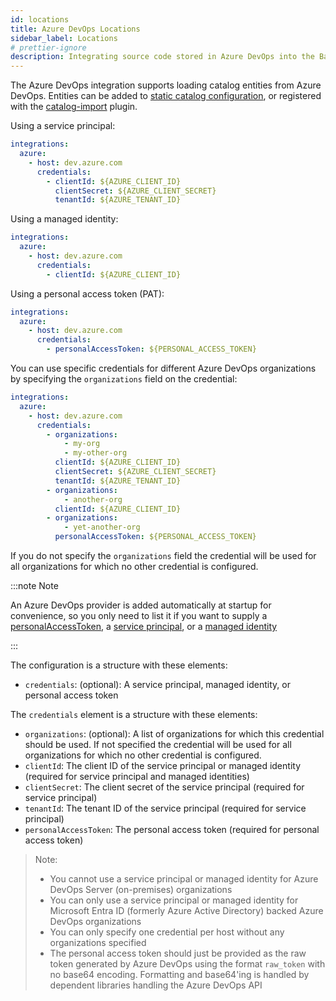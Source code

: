 ```yaml
---
id: locations
title: Azure DevOps Locations
sidebar_label: Locations
# prettier-ignore
description: Integrating source code stored in Azure DevOps into the Backstage catalog
---
```


The Azure DevOps integration supports loading catalog entities from Azure
DevOps. Entities can be added to
[static catalog configuration](../../features/software-catalog/configuration.md),
or registered with the
[catalog-import](https://github.com/backstage/backstage/tree/master/plugins/catalog-import)
plugin.

Using a service principal:

```yaml
integrations:
  azure:
    - host: dev.azure.com
      credentials:
        - clientId: ${AZURE_CLIENT_ID}
          clientSecret: ${AZURE_CLIENT_SECRET}
          tenantId: ${AZURE_TENANT_ID}
```

Using a managed identity:

```yaml
integrations:
  azure:
    - host: dev.azure.com
      credentials:
        - clientId: ${AZURE_CLIENT_ID}
```

Using a personal access token (PAT):

```yaml
integrations:
  azure:
    - host: dev.azure.com
      credentials:
        - personalAccessToken: ${PERSONAL_ACCESS_TOKEN}
```

You can use specific credentials for different Azure DevOps organizations by specifying the `organizations` field on the credential:

```yaml
integrations:
  azure:
    - host: dev.azure.com
      credentials:
        - organizations:
            - my-org
            - my-other-org
          clientId: ${AZURE_CLIENT_ID}
          clientSecret: ${AZURE_CLIENT_SECRET}
          tenantId: ${AZURE_TENANT_ID}
        - organizations:
            - another-org
          clientId: ${AZURE_CLIENT_ID}
        - organizations:
            - yet-another-org
          personalAccessToken: ${PERSONAL_ACCESS_TOKEN}
```

If you do not specify the `organizations` field the credential will be used for all organizations for which no other credential is configured.

:::note Note

An Azure DevOps provider is added automatically at startup for
convenience, so you only need to list it if you want to supply a
[personalAccessToken](https://docs.microsoft.com/en-us/azure/devops/organizations/accounts/use-personal-access-tokens-to-authenticate),
a [service principal](https://learn.microsoft.com/en-us/azure/devops/integrate/get-started/authentication/service-principal-managed-identity),
or a [managed identity](https://learn.microsoft.com/en-us/azure/devops/integrate/get-started/authentication/service-principal-managed-identity)

:::

The configuration is a structure with these elements:

- `credentials`: (optional): A service principal, managed identity, or personal access token

The `credentials` element is a structure with these elements:

- `organizations`: (optional): A list of organizations for which this credential should be used. If not specified the credential will be used for all organizations for which no other credential is configured.
- `clientId`: The client ID of the service principal or managed identity (required for service principal and managed identities)
- `clientSecret`: The client secret of the service principal (required for service principal)
- `tenantId`: The tenant ID of the service principal (required for service principal)
- `personalAccessToken`: The personal access token (required for personal access token)

> Note:
>
> - You cannot use a service principal or managed identity for Azure DevOps Server (on-premises) organizations
> - You can only use a service principal or managed identity for Microsoft Entra ID (formerly Azure Active Directory) backed Azure DevOps organizations
> - You can only specify one credential per host without any organizations specified
> - The personal access token should just be provided as the raw token generated by Azure DevOps using the format `raw_token` with no base64 encoding. Formatting and base64'ing is handled by dependent libraries handling the Azure DevOps API
